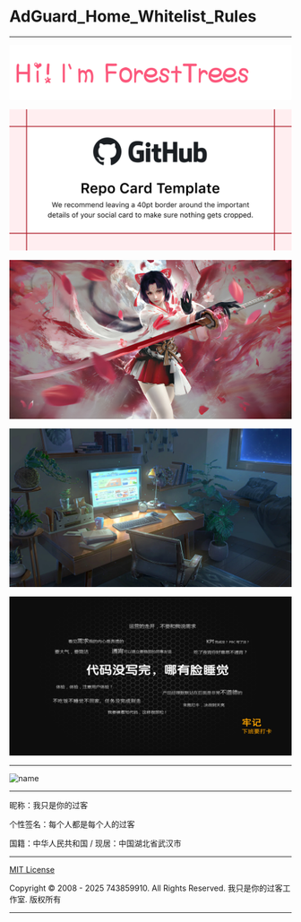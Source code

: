# AdGuard_Home_Whitelist_Rules

---

<p align="center">
  <img src="img/image/images/1.webp">
</p>

<p align="center">
  <img src="img/image/images/2.webp">
</p>

<p align="center">
  <img src="img/image/images/3.webp">
</p>

<p align="center">
  <img src="img/image/images/4.webp">
</p>

<p align="center">
  <img src="img/image/images/5.webp">
</p>

---

![name](https://api.likepoems.com/counter/get/@AdGuard_Home_Whitelist_Rules)

---

昵称：我只是你的过客

个性签名：每个人都是每个人的过客

国籍：中华人民共和国 / 现居：中国湖北省武汉市

---

[MIT License](https://github.com/743859910/AdGuard_Home_Whitelist_Rules/blob/master/LICENSE)

Copyright © 2008 - 2025 743859910. All Rights Reserved. 我只是你的过客工作室. 版权所有

---
